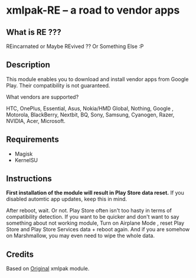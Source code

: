 # **xmlpak-RE – a road to vendor apps**

## What is RE ???
REincarnated or Maybe REvived ?? Or Something Else :P

## Description
This module enables you to download and install vendor apps from Google Play. Their compatibility is not guaranteed.

What vendors are supported?

HTC, OnePlus, Essential, Asus, Nokia/HMD Global, Nothing, Google , Motorola, BlackBerry, Nextbit, BQ, Sony, Samsung, Cyanogen, Razer, NVIDIA, Acer, Microsoft.

## Requirements
- Magisk
- KernelSU

## Instructions
**First installation of the module will result in Play Store data reset.** If you disabled automtic app updates, keep this in mind.

After reboot, wait. Or not. Play Store often isn't too hasty in terms of compatibility detection. If you want to be quicker and don't want to say something about not working module, Turn on Airplane Mode , reset Play Store and Play Store Services data + reboot again. And if you are somehow on Marshmallow, you may even need to wipe the whole data.

## Credits
Based on [Original](https://github.com/Magisk-Modules-Repo/xmlpak) xmlpak module.

